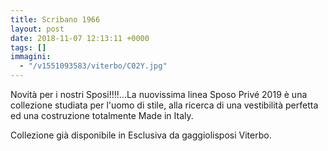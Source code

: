 ```yaml
---
title: Scribano 1966
layout: post
date: 2018-11-07 12:13:11 +0000
tags: []
immagini:
  - "/v1551093583/viterbo/C02Y.jpg"
---
```


Novità per i nostri Sposi!!!!...La nuovissima linea Sposo Privé 2019 è una collezione studiata per l'uomo di stile, alla ricerca di una vestibilità perfetta ed una costruzione totalmente Made in Italy.

Collezione già disponibile in Esclusiva da gaggiolisposi Viterbo.
